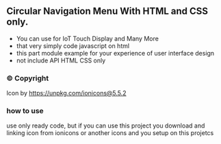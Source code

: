 ## Circular Navigation Menu With HTML and CSS only.
- You can use for IoT Touch Display and Many More
- that very simply code javascript on html
- this part module example for your experience of user interface design
- not include API HTML CSS only
### © Copyright
Icon by https://unpkg.com/ionicons@5.5.2

### how to use
use only ready code, but if you can use this project you download and linking icon from ionicons or another icons and you setup on this projetcs

